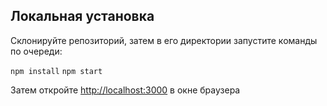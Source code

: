 ## Локальная установка

Склонируйте репозиторий, затем в его директории запустите команды по очереди:

`npm install`
`npm start`

Затем откройте [http://localhost:3000](http://localhost:3000) в окне браузера